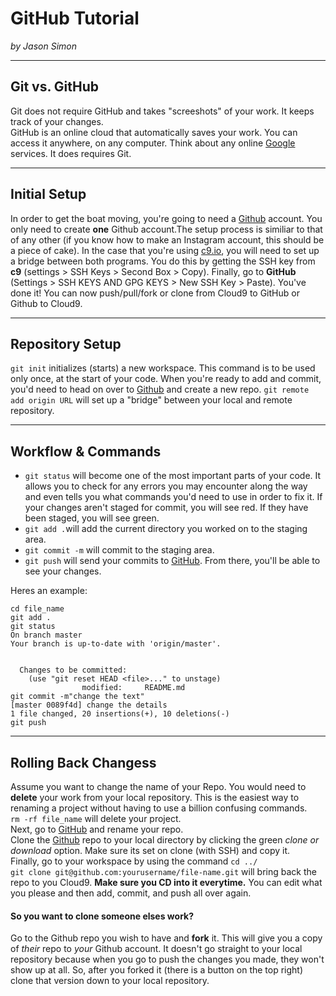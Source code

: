 # GitHub Tutorial

_by Jason Simon_

---
## Git vs. GitHub
Git does not require GitHub and takes "screeshots" of your work. It keeps track of your changes.   
GitHub is an online cloud that automatically saves your work. You can access it anywhere, on any computer. Think about any online [Google](https://www.google.com/) services. It does requires Git.



---
## Initial Setup
In order to get the boat moving, you're going to  need a [Github](https://github.com/) account. You only need to create **one** Github account.The setup process is similiar to that of any other (if you know how to make an Instagram account, this should be a piece of cake). In the case that you're using [c9.io](https://aws.amazon.com/cloud9/?origin=c9io), you will need to set up a bridge between both programs. You do this by getting the SSH key from **c9** (settings > SSH Keys > Second Box > Copy). Finally, go to **GitHub** (Settings > SSH KEYS AND GPG KEYS > New SSH Key > Paste). You've done it! You can now push/pull/fork or clone from Cloud9 to GitHub or Github to Cloud9.


---
## Repository Setup
`git init` initializes (starts) a new workspace. This command is to be used only once, at the start of your code. When you're ready to add and commit, you'd need to head on over to [Github](https://github.com/) and create a new repo. `git remote add origin URL` will set up a "bridge" between your local and remote repository.


---
## Workflow & Commands
* `git status` will become one of the most important parts of your code. It allows you to check for any errors you may encounter along the way and even tells you what commands you'd need to use in order to fix it. If your changes aren't staged for commit, you will see red. If they have been staged, you will see green.
* `git add .`will add the current directory you worked on to the staging area.  
* `git commit -m` will commit to the staging area. 
* `git push` will send your commits to [GitHub](https://github.com/). From there, you'll be able to see your changes.  

Heres an example:  
```
cd file_name
git add .  
git status  
On branch master  
Your branch is up-to-date with 'origin/master'.  

  
  Changes to be committed:  
    (use "git reset HEAD <file>..." to unstage)  
                modified:     README.md
git commit -m"change the text"  
[master 0089f4d] change the details  
1 file changed, 20 insertions(+), 10 deletions(-)
git push
```



---
## Rolling Back Changess
Assume you want to change the name of your Repo. You would need to **delete** your work from your local repository. This is the easiest way to renaming a project without having to use a billion confusing commands.  
`rm -rf file_name` will delete your project.  
Next, go to [GitHub](https://github.com/) and rename your repo.  
Clone the [Github](https://github.com/) repo to your local directory by clicking the green _clone or download_ option. Make sure its set on clone (with SSH) and copy it.  
Finally, go to your workspace by using the command `cd ../`   
`git clone git@github.com:yourusername/file-name.git` will bring back the repo to you Cloud9. **Make sure you CD into it everytime.** You can edit what you please and then add, commit, and push all over again.  



#### So you want to clone someone elses work?  
Go to the Github repo you wish to have and **fork** it. This will give you a copy of _their_ repo to _your_ Github account. It doesn't go straight to your local repository because when you go to push the changes you made, they won't show up at all. So, after you forked it (there is a button on the top right) clone that version down to your local repository.